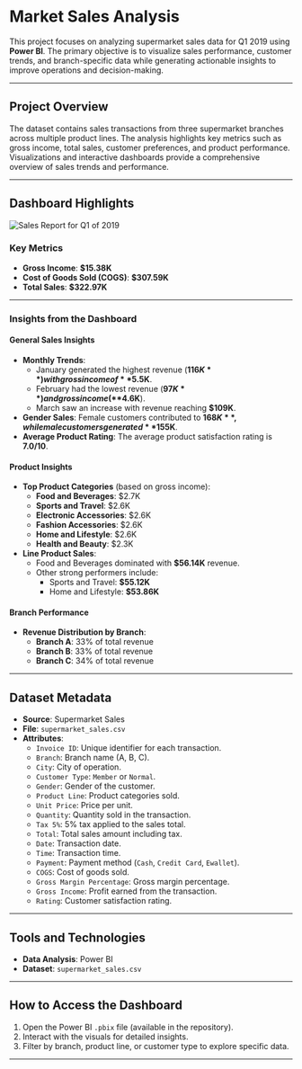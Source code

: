 # Market Sales Analysis

This project focuses on analyzing supermarket sales data for Q1 2019 using **Power BI**. The primary objective is to visualize sales performance, customer trends, and branch-specific data while generating actionable insights to improve operations and decision-making.

---

## Project Overview

The dataset contains sales transactions from three supermarket branches across multiple product lines. The analysis highlights key metrics such as gross income, total sales, customer preferences, and product performance. Visualizations and interactive dashboards provide a comprehensive overview of sales trends and performance.

---

## Dashboard Highlights

![Sales Report for Q1 of 2019](https://user-images.githubusercontent.com/yourimagepath.png)

### Key Metrics
- **Gross Income**: **$15.38K**
- **Cost of Goods Sold (COGS)**: **$307.59K**
- **Total Sales**: **$322.97K**

---

### Insights from the Dashboard

#### General Sales Insights
- **Monthly Trends**: 
  - January generated the highest revenue (**$116K**) with gross income of **$5.5K**.
  - February had the lowest revenue (**$97K**) and gross income (**$4.6K**).
  - March saw an increase with revenue reaching **$109K**.
- **Gender Sales**: Female customers contributed to **$168K**, while male customers generated **$155K**.
- **Average Product Rating**: The average product satisfaction rating is **7.0/10**.

#### Product Insights
- **Top Product Categories** (based on gross income):
  - **Food and Beverages**: $2.7K
  - **Sports and Travel**: $2.6K
  - **Electronic Accessories**: $2.6K
  - **Fashion Accessories**: $2.6K
  - **Home and Lifestyle**: $2.6K
  - **Health and Beauty**: $2.3K
- **Line Product Sales**:
  - Food and Beverages dominated with **$56.14K** revenue.
  - Other strong performers include:
    - Sports and Travel: **$55.12K**
    - Home and Lifestyle: **$53.86K**

#### Branch Performance
- **Revenue Distribution by Branch**:
  - **Branch A**: 33% of total revenue
  - **Branch B**: 33% of total revenue
  - **Branch C**: 34% of total revenue

---

## Dataset Metadata

- **Source**: Supermarket Sales
- **File**: `supermarket_sales.csv`
- **Attributes**:
  - `Invoice ID`: Unique identifier for each transaction.
  - `Branch`: Branch name (A, B, C).
  - `City`: City of operation.
  - `Customer Type`: `Member` or `Normal`.
  - `Gender`: Gender of the customer.
  - `Product Line`: Product categories sold.
  - `Unit Price`: Price per unit.
  - `Quantity`: Quantity sold in the transaction.
  - `Tax 5%`: 5% tax applied to the sales total.
  - `Total`: Total sales amount including tax.
  - `Date`: Transaction date.
  - `Time`: Transaction time.
  - `Payment`: Payment method (`Cash`, `Credit Card`, `Ewallet`).
  - `COGS`: Cost of goods sold.
  - `Gross Margin Percentage`: Gross margin percentage.
  - `Gross Income`: Profit earned from the transaction.
  - `Rating`: Customer satisfaction rating.

---

## Tools and Technologies

- **Data Analysis**: Power BI
- **Dataset**: `supermarket_sales.csv`

---

## How to Access the Dashboard

1. Open the Power BI `.pbix` file (available in the repository).
2. Interact with the visuals for detailed insights.
3. Filter by branch, product line, or customer type to explore specific data.

---
